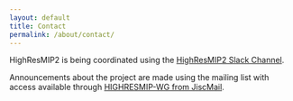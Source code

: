 ```yaml
---
layout: default
title: Contact
permalink: /about/contact/
---
```


HighResMIP2 is being coordinated using the [HighResMIP2 Slack Channel](https://highresmip2.slack.com/ssb/redirect).

Announcements about the project are made using the mailing list with access available through [HIGHRESMIP-WG from JiscMail](https://www.jiscmail.ac.uk/cgi-bin/webadmin?SUBED1=HIGHRESMIP-WG&A=1).